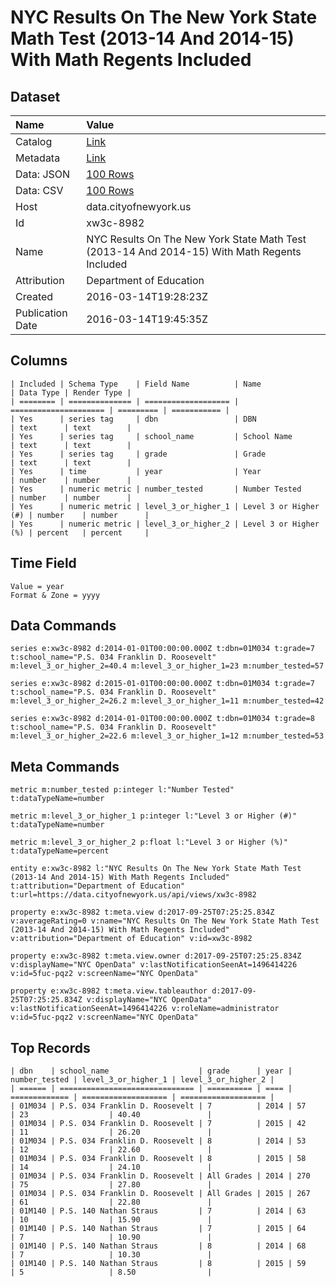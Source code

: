 # NYC Results On The New York State Math Test (2013-14 And 2014-15) With Math Regents Included

## Dataset

| Name | Value |
| :--- | :---- |
| Catalog | [Link](https://catalog.data.gov/dataset/nyc-results-on-the-new-york-state-math-test-2013-14-and-2014-15-with-math-regents-included) |
| Metadata | [Link](https://data.cityofnewyork.us/api/views/xw3c-8982) |
| Data: JSON | [100 Rows](https://data.cityofnewyork.us/api/views/xw3c-8982/rows.json?max_rows=100) |
| Data: CSV | [100 Rows](https://data.cityofnewyork.us/api/views/xw3c-8982/rows.csv?max_rows=100) |
| Host | data.cityofnewyork.us |
| Id | xw3c-8982 |
| Name | NYC Results On The New York State Math Test (2013-14 And 2014-15) With Math Regents Included |
| Attribution | Department of Education |
| Created | 2016-03-14T19:28:23Z |
| Publication Date | 2016-03-14T19:45:35Z |

## Columns

```ls
| Included | Schema Type    | Field Name          | Name                  | Data Type | Render Type |
| ======== | ============== | =================== | ===================== | ========= | =========== |
| Yes      | series tag     | dbn                 | DBN                   | text      | text        |
| Yes      | series tag     | school_name         | School Name           | text      | text        |
| Yes      | series tag     | grade               | Grade                 | text      | text        |
| Yes      | time           | year                | Year                  | number    | number      |
| Yes      | numeric metric | number_tested       | Number Tested         | number    | number      |
| Yes      | numeric metric | level_3_or_higher_1 | Level 3 or Higher (#) | number    | number      |
| Yes      | numeric metric | level_3_or_higher_2 | Level 3 or Higher (%) | percent   | percent     |
```

## Time Field

```ls
Value = year
Format & Zone = yyyy
```

## Data Commands

```ls
series e:xw3c-8982 d:2014-01-01T00:00:00.000Z t:dbn=01M034 t:grade=7 t:school_name="P.S. 034 Franklin D. Roosevelt" m:level_3_or_higher_2=40.4 m:level_3_or_higher_1=23 m:number_tested=57

series e:xw3c-8982 d:2015-01-01T00:00:00.000Z t:dbn=01M034 t:grade=7 t:school_name="P.S. 034 Franklin D. Roosevelt" m:level_3_or_higher_2=26.2 m:level_3_or_higher_1=11 m:number_tested=42

series e:xw3c-8982 d:2014-01-01T00:00:00.000Z t:dbn=01M034 t:grade=8 t:school_name="P.S. 034 Franklin D. Roosevelt" m:level_3_or_higher_2=22.6 m:level_3_or_higher_1=12 m:number_tested=53
```

## Meta Commands

```ls
metric m:number_tested p:integer l:"Number Tested" t:dataTypeName=number

metric m:level_3_or_higher_1 p:integer l:"Level 3 or Higher (#)" t:dataTypeName=number

metric m:level_3_or_higher_2 p:float l:"Level 3 or Higher (%)" t:dataTypeName=percent

entity e:xw3c-8982 l:"NYC Results On The New York State Math Test (2013-14 And 2014-15) With Math Regents Included" t:attribution="Department of Education" t:url=https://data.cityofnewyork.us/api/views/xw3c-8982

property e:xw3c-8982 t:meta.view d:2017-09-25T07:25:25.834Z v:averageRating=0 v:name="NYC Results On The New York State Math Test (2013-14 And 2014-15) With Math Regents Included" v:attribution="Department of Education" v:id=xw3c-8982

property e:xw3c-8982 t:meta.view.owner d:2017-09-25T07:25:25.834Z v:displayName="NYC OpenData" v:lastNotificationSeenAt=1496414226 v:id=5fuc-pqz2 v:screenName="NYC OpenData"

property e:xw3c-8982 t:meta.view.tableauthor d:2017-09-25T07:25:25.834Z v:displayName="NYC OpenData" v:lastNotificationSeenAt=1496414226 v:roleName=administrator v:id=5fuc-pqz2 v:screenName="NYC OpenData"
```

## Top Records

```ls
| dbn    | school_name                    | grade      | year | number_tested | level_3_or_higher_1 | level_3_or_higher_2 | 
| ====== | ============================== | ========== | ==== | ============= | =================== | =================== | 
| 01M034 | P.S. 034 Franklin D. Roosevelt | 7          | 2014 | 57            | 23                  | 40.40               | 
| 01M034 | P.S. 034 Franklin D. Roosevelt | 7          | 2015 | 42            | 11                  | 26.20               | 
| 01M034 | P.S. 034 Franklin D. Roosevelt | 8          | 2014 | 53            | 12                  | 22.60               | 
| 01M034 | P.S. 034 Franklin D. Roosevelt | 8          | 2015 | 58            | 14                  | 24.10               | 
| 01M034 | P.S. 034 Franklin D. Roosevelt | All Grades | 2014 | 270           | 75                  | 27.80               | 
| 01M034 | P.S. 034 Franklin D. Roosevelt | All Grades | 2015 | 267           | 61                  | 22.80               | 
| 01M140 | P.S. 140 Nathan Straus         | 7          | 2014 | 63            | 10                  | 15.90               | 
| 01M140 | P.S. 140 Nathan Straus         | 7          | 2015 | 64            | 7                   | 10.90               | 
| 01M140 | P.S. 140 Nathan Straus         | 8          | 2014 | 68            | 7                   | 10.30               | 
| 01M140 | P.S. 140 Nathan Straus         | 8          | 2015 | 59            | 5                   | 8.50                | 
```